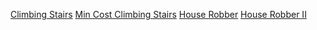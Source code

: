 [Climbing Stairs](https://leetcode.com/problems/climbing-stairs/)
[Min Cost Climbing Stairs](https://leetcode.com/problems/min-cost-climbing-stairs/)
[House Robber](https://leetcode.com/problems/house-robber/)
[House Robber II](https://leetcode.com/problems/house-robber-ii/)